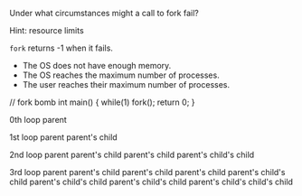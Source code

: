 Under what circumstances might a call to fork fail?

Hint: resource limits

`fork` returns -1 when it fails.

- The OS does not have enough memory.
- The OS reaches the maximum number of processes.
- The user reaches their maximum number of processes.

// fork bomb
int main()
{
    while(1) 
       fork();
    return 0;
}

0th loop
parent

1st loop
parent
parent's child

2nd loop
parent
parent's child
parent's child
parent's child's child

3rd loop
parent
parent's child
parent's child
parent's child
parent's child's child
parent's child's child
parent's child's child
parent's child's child's child
